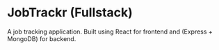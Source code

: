 # JobTrackr (Fullstack)

A job tracking application. 
Built using React for frontend and (Express + MongoDB) for backend.

